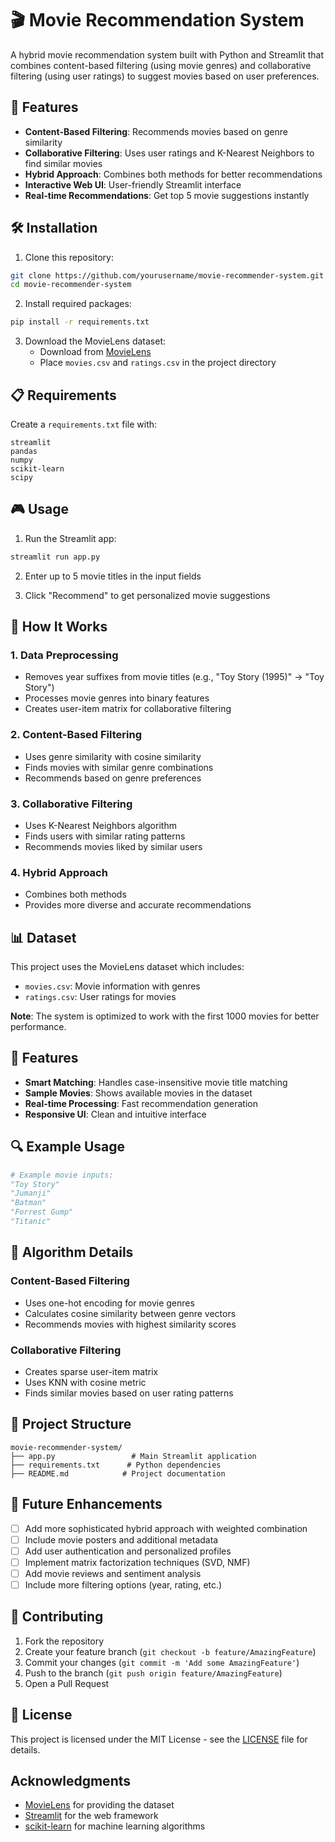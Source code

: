 # 🎬 Movie Recommendation System

A hybrid movie recommendation system built with Python and Streamlit that combines content-based filtering (using movie genres) and collaborative filtering (using user ratings) to suggest movies based on user preferences.

## 🎯 Features

- **Content-Based Filtering**: Recommends movies based on genre similarity
- **Collaborative Filtering**: Uses user ratings and K-Nearest Neighbors to find similar movies
- **Hybrid Approach**: Combines both methods for better recommendations
- **Interactive Web UI**: User-friendly Streamlit interface
- **Real-time Recommendations**: Get top 5 movie suggestions instantly

## 🛠️ Installation

1. Clone this repository:
```bash
git clone https://github.com/yourusername/movie-recommender-system.git
cd movie-recommender-system
```

2. Install required packages:
```bash
pip install -r requirements.txt
```

3. Download the MovieLens dataset:
   - Download from [MovieLens](https://grouplens.org/datasets/movielens/)
   - Place `movies.csv` and `ratings.csv` in the project directory

## 📋 Requirements

Create a `requirements.txt` file with:
```
streamlit
pandas
numpy
scikit-learn
scipy
```

## 🎮 Usage

1. Run the Streamlit app:
```bash
streamlit run app.py
```

2. Enter up to 5 movie titles in the input fields

3. Click "Recommend" to get personalized movie suggestions

## 🔧 How It Works

### 1. Data Preprocessing
- Removes year suffixes from movie titles (e.g., "Toy Story (1995)" → "Toy Story")
- Processes movie genres into binary features
- Creates user-item matrix for collaborative filtering

### 2. Content-Based Filtering
- Uses genre similarity with cosine similarity
- Finds movies with similar genre combinations
- Recommends based on genre preferences

### 3. Collaborative Filtering
- Uses K-Nearest Neighbors algorithm
- Finds users with similar rating patterns
- Recommends movies liked by similar users

### 4. Hybrid Approach
- Combines both methods
- Provides more diverse and accurate recommendations

## 📊 Dataset

This project uses the MovieLens dataset which includes:
- `movies.csv`: Movie information with genres
- `ratings.csv`: User ratings for movies

**Note**: The system is optimized to work with the first 1000 movies for better performance.

## 🎨 Features

- **Smart Matching**: Handles case-insensitive movie title matching
- **Sample Movies**: Shows available movies in the dataset
- **Real-time Processing**: Fast recommendation generation
- **Responsive UI**: Clean and intuitive interface

## 🔍 Example Usage

```python
# Example movie inputs:
"Toy Story"
"Jumanji" 
"Batman"
"Forrest Gump"
"Titanic"
```

## 🧮 Algorithm Details

### Content-Based Filtering
- Uses one-hot encoding for movie genres
- Calculates cosine similarity between genre vectors
- Recommends movies with highest similarity scores

### Collaborative Filtering
- Creates sparse user-item matrix
- Uses KNN with cosine metric
- Finds similar movies based on user rating patterns

## 🎯 Project Structure

```
movie-recommender-system/
├── app.py                 # Main Streamlit application
├── requirements.txt      # Python dependencies
├── README.md            # Project documentation

```

## 🚀 Future Enhancements

- [ ] Add more sophisticated hybrid approach with weighted combination
- [ ] Include movie posters and additional metadata
- [ ] Add user authentication and personalized profiles
- [ ] Implement matrix factorization techniques (SVD, NMF)
- [ ] Add movie reviews and sentiment analysis
- [ ] Include more filtering options (year, rating, etc.)

## 🤝 Contributing

1. Fork the repository
2. Create your feature branch (`git checkout -b feature/AmazingFeature`)
3. Commit your changes (`git commit -m 'Add some AmazingFeature'`)
4. Push to the branch (`git push origin feature/AmazingFeature`)
5. Open a Pull Request

## 📝 License

This project is licensed under the MIT License - see the [LICENSE](LICENSE) file for details.

## Acknowledgments

- [MovieLens](https://grouplens.org/datasets/movielens/) for providing the dataset
- [Streamlit](https://streamlit.io/) for the web framework
- [scikit-learn](https://scikit-learn.org/) for machine learning algorithms

